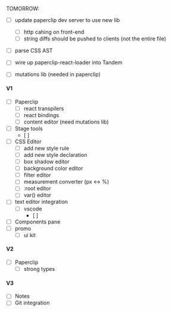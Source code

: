 TOMORROW:

- [ ] update paperclip dev server to use new lib
  - [ ] http cahing on front-end
  - [ ] string diffs should be pushed to clients (not the entire file)
- [ ] parse CSS AST
- [ ] wire up paperclip-react-loader into Tandem

- [ ] mutations lib (needed in paperclip)

#### V1

- [ ] Paperclip
  - [ ] react transpilers
  - [ ] react bindings
  - [ ] content editor (need mutations lib)
- [ ] Stage tools
  - [ ]
- [ ] CSS Editor
  - [ ] add new style rule
  - [ ] add new style declaration
  - [ ] box shadow editor
  - [ ] background color editor
  - [ ] filter editor
  - [ ] measurement converter (px <-> %)
  - [ ] :root editor
  - [ ] var() editor
- [ ] text editor integration
  - [ ] vscode
    - [ ] 
- [ ] Components pane
- [ ] promo
  - [ ] ui kit 

#### V2

- [ ] Paperclip 
  - [ ] strong types

#### V3

- [ ] Notes
- [ ] Git integration